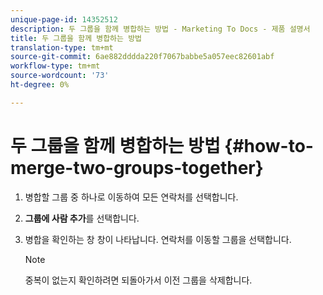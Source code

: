 ```yaml
---
unique-page-id: 14352512
description: 두 그룹을 함께 병합하는 방법 - Marketing To Docs - 제품 설명서
title: 두 그룹을 함께 병합하는 방법
translation-type: tm+mt
source-git-commit: 6ae882dddda220f7067babbe5a057eec82601abf
workflow-type: tm+mt
source-wordcount: '73'
ht-degree: 0%

---
```



# 두 그룹을 함께 병합하는 방법 {#how-to-merge-two-groups-together}

1. 병합할 그룹 중 하나로 이동하여 모든 연락처를 선택합니다.

1. **그룹에 사람 추가**&#x200B;를 선택합니다.

1. 병합을 확인하는 창 창이 나타납니다. 연락처를 이동할 그룹을 선택합니다.

   >[!NOTE]
   >
   >중복이 없는지 확인하려면 되돌아가서 이전 그룹을 삭제합니다.
